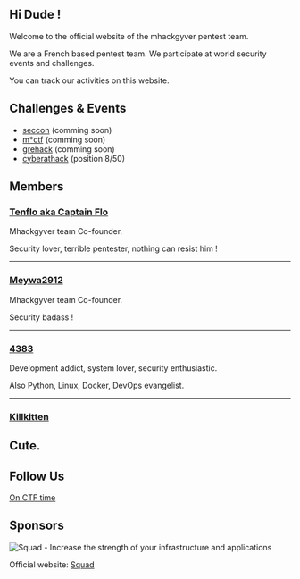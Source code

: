 ## Hi Dude !
Welcome to the official website of the mhackgyver pentest team.

We are a French based pentest team. We participate at world security events and challenges.

You can track our activities on this website.

## Challenges & Events
- [seccon](http://ctf.seccon.jp) (comming soon)
- [m*ctf](http://mctf.ru/en/) (comming soon)
- [grehack](https://grehack.fr/) (comming soon)
- [cyberathack](https://www.cyberathack.com/) (position 8/50)

## Members
### [Tenflo aka Captain Flo](https://github.com/fcarfantan)
Mhackgyver team Co-founder. 

Security lover, terrible pentester, nothing can resist him !

---

### [Meywa2912](https://github.com/Meywa2912)
Mhackgyver team Co-founder. 

Security badass !

---

### [4383](https://github.com/4383)
Development addict, system lover, security enthusiastic. 

Also Python, Linux, Docker, DevOps evangelist.

---

### [Killkitten](https://github.com/Killkitten)
Cute.
---

## Follow Us
[On CTF time](https://ctftime.org/team/30616)

## Sponsors
![Squad - Increase the strength of your infrastructure and applications](https://www.squad.fr/static/images/theme/logo_blue.png "Squad")

Official website: [Squad](https://www.squad.fr/en/know-us/)




